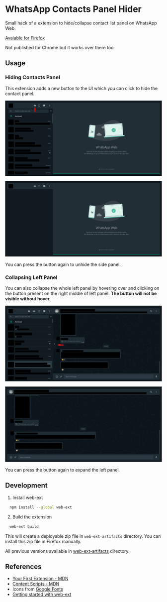 # WhatsApp Contacts Panel Hider

Small hack of a extension to hide/collapse contact list panel on WhatsApp Web.

[Avaiable for Firefox](https://addons.mozilla.org/en-US/firefox/addon/whatsapp-contacts-panel-hider/)

Not published for Chrome but it works over there too.

## Usage

### Hiding Contacts Panel

This extension adds a new button to the UI which you can click to hide the contact panel.

![Before clicking hide button](./images/before_hide.jpg)

![After clicking hide button](./images/after_hide.jpg)

You can press the button again to unhide the side panel.

### Collapsing Left Panel

You can also collapse the whole left panel by hovering over and clicking on the button present on the right middle of left panel. **The button will not be visible without hover.**

![Before clicking collapse button](./images/before_collapse.png)

![After clicking collapse button](./images/after_collapse.png)

You can press the button again to expand the left panel.

## Development

1. Install web-ext

```bash
  npm install --global web-ext
```

2. Build the extension

```bash
  web-ext build
```

This will create a deployable zip file in `web-ext-artifacts` directory. You can install this zip file in Firefox manually.

All previous versions available in [web-ext-artifacts](./web-ext-artifacts) directory.

## References

- [Your First Extension - MDN](https://developer.mozilla.org/en-US/docs/Mozilla/Add-ons/WebExtensions/Your_first_WebExtension)
- [Content Scripts - MDN](https://developer.mozilla.org/en-US/docs/Mozilla/Add-ons/WebExtensions/Content_scripts)
- Icons from [Google Fonts](https://fonts.google.com/icons)
- [Getting started with web-ext](https://extensionworkshop.com/documentation/develop/getting-started-with-web-ext/)
